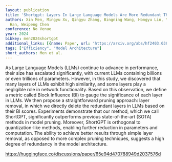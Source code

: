```yaml
---
layout: publication
title: 'Shortgpt: Layers In Large Language Models Are More Redundant Than You Expect'
authors: Xin Men, Mingyu Xu, Qingyu Zhang, Bingning Wang, Hongyu Lin, Yaojie Lu, Xianpei
  Han, Weipeng Chen
conference: No Venue
year: 2024
bibkey: men2024shortgpt
additional_links: [{name: Paper, url: 'https://arxiv.org/abs/hf2403.03853'}]
tags: ["Efficiency", "Model Architecture"]
short_authors: Men et al.
---
```

As Large Language Models (LLMs) continue to advance in performance, their size has escalated significantly, with current LLMs containing billions or even trillions of parameters. However, in this study, we discovered that many layers of LLMs exhibit high similarity, and some layers play a negligible role in network functionality. Based on this observation, we define a metric called Block Influence (BI) to gauge the significance of each layer in LLMs. We then propose a straightforward pruning approach: layer removal, in which we directly delete the redundant layers in LLMs based on their BI scores. Experiments demonstrate that our method, which we call ShortGPT, significantly outperforms previous state-of-the-art (SOTA) methods in model pruning. Moreover, ShortGPT is orthogonal to quantization-like methods, enabling further reduction in parameters and computation. The ability to achieve better results through simple layer removal, as opposed to more complex pruning techniques, suggests a high degree of redundancy in the model architecture.

https://huggingface.co/discussions/paper/65e94d470788949d2037576d
